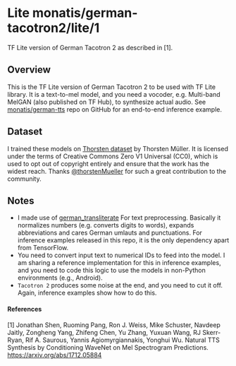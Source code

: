# Lite monatis/german-tacotron2/lite/1
TF Lite version of German Tacotron 2 as described in [1].

<!-- parent-model: monatis/german-tacotron2/1 -->
<!-- asset-path: https://storage.googleapis.com/mys-released-models/german-tts-tacotron2-lite.tar.gz -->
<!-- module-type: text-to-mel -->
<!-- network-architecture: tacotron2 -->
<!-- dataset: thorsten -->
<!-- language: de -->
<!-- fine-tunable: false -->
<!-- license: Apache-2.0 -->

## Overview
This is the TF Lite version of German Tacotron 2 to be used with TF Lite library. It is a text-to-mel model, and you need a vocoder, e.g. Multi-band MelGAN (also published on TF Hub), to synthesize actual audio. See [monatis/german-tts](https://github.com/monatis/german-tts) repo on GitHub for an end-to-end inference example.

## Dataset
I trained these models on [Thorsten dataset](https://github.com/thorstenMueller/deep-learning-german-tts) by Thorsten Müller. It is licensed under the terms of Creative Commons Zero V1 Universal (CC0), which is used to opt out of copyright entirely and ensure that the work has the widest reach. Thanks [@thorstenMueller](https://github.com/thorstenMueller) for such a great contribution to the community.

## Notes
- I made use of [german_transliterate](https://github.com/repodiac/german_transliterate) For text preprocessing. Basically it normalizes numbers (e.g. converts digits to words), expands abbreviations and cares German umlauts and punctuations. For inference examples released in this repo, it is the only dependency apart from TensorFlow.
- You need to convert input text to numerical IDs to feed into the model. I am sharing a reference implementation for this in inference examples, and you need to code this logic to use the models in non-Python environments (e.g., Android).
- `Tacotron 2` produces some noise at the end, and you need to cut it off. Again, inference examples show how to do this.

#### References
[1] Jonathan Shen, Ruoming Pang, Ron J. Weiss, Mike Schuster, Navdeep Jaitly, Zongheng Yang, Zhifeng Chen, Yu Zhang, Yuxuan Wang, RJ Skerr-Ryan, Rif A. Saurous, Yannis Agiomyrgiannakis, Yonghui Wu. Natural TTS Synthesis by Conditioning WaveNet on Mel Spectrogram Predictions. https://arxiv.org/abs/1712.05884